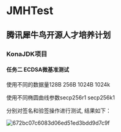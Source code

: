 # JMHTest
## 腾讯犀牛鸟开源人才培养计划
### KonaJDK项目
#### 任务二  ECDSA微基准测试

使用不同的数据量128B 256B 1024B 1024k

使用不同椭圆曲线参数secp256r1 secp256k1

分别对签名和验签操作进行测试, 结果如下：

![672bc07c6083d06ed51ed3bdd9d7c9f](https://user-images.githubusercontent.com/108991596/181146238-16ed80b5-d818-4471-99e2-18e1eba2dad9.jpg)

